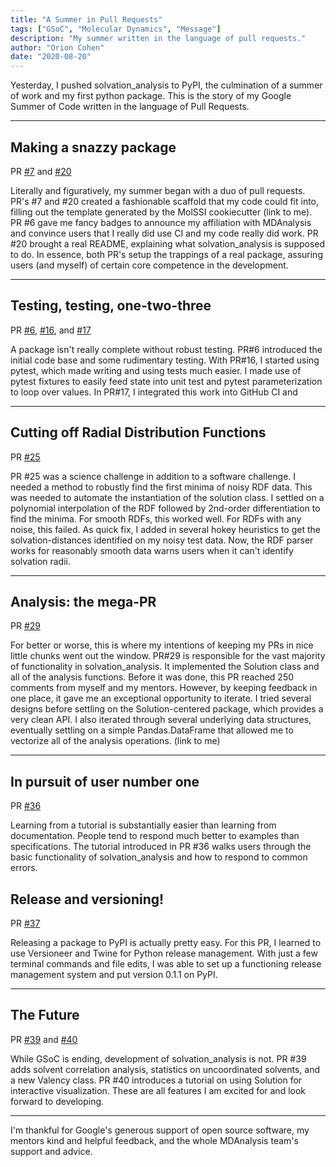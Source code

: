 ```yaml
---
title: "A Summer in Pull Requests"
tags: ["GSoC", "Molecular Dynamics", "Message"]
description: "My summer written in the language of pull requests."
author: "Orion Cohen"
date: "2020-08-20"
---
```


Yesterday, I pushed solvation_analysis to PyPI, the culmination of a summer of work and my first python package. This is the story of my Google Summer of Code written in the language of Pull Requests. 

---

## Making a snazzy package
PR [#7](https://github.com/MDAnalysis/solvation-analysis/pull/7) and [#20](https://github.com/MDAnalysis/solvation-analysis/pull/20)

Literally and figuratively, my summer began with a duo of pull requests. PR's #7 and #20 created a fashionable scaffold that my code could fit into, filling out the template generated by the MolSSI cookiecutter (link to me). PR #6 gave me fancy badges to announce my affiliation with MDAnalysis and convince users that I really did use CI and my code really did work. PR #20 brought a real README, explaining what solvation_analysis is supposed to do. In essence, both PR's setup the trappings of a real package, assuring users (and myself) of certain core competence in the development.

---

## Testing, testing, one-two-three
PR [#6](https://github.com/MDAnalysis/solvation-analysis/pull/6), [#16](https://github.com/MDAnalysis/solvation-analysis/pull/16),  and [#17](https://github.com/MDAnalysis/solvation-analysis/pull/17)

A package isn't really complete without robust testing. PR#6 introduced the initial code base and some rudimentary testing. With PR#16, I started using pytest, which made writing and using tests much easier. I made use of pytest fixtures to easily feed state into unit test and pytest parameterization to loop over values. In PR#17, I integrated this work into GitHub CI and 

---

## Cutting off Radial Distribution Functions
PR [#25](https://github.com/MDAnalysis/solvation-analysis/pull/25)

PR #25 was a science challenge in addition to a software challenge. I needed a method to robustly find the first minima of noisy RDF data. This was needed to automate the instantiation of the solution class. I settled on a polynomial interpolation of the RDF followed by 2nd-order differentiation to find the minima. For smooth RDFs, this worked well. For RDFs with any noise, this failed. As quick fix, I added in several hokey heuristics to get the solvation-distances identified on my noisy test data. Now, the RDF parser works for reasonably smooth data warns users when it can't identify solvation radii. 

---

## Analysis: the mega-PR
PR [#29](https://github.com/MDAnalysis/solvation-analysis/pull/29)

For better or worse, this is where my intentions of keeping my PRs in nice little chunks went out the window. PR#29 is responsible for the vast majority of functionality in solvation_analysis. It implemented the Solution class and all of the analysis functions. Before it was done, this PR reached 250 comments from myself and my mentors. However, by keeping feedback in one place, it gave me an exceptional opportunity to iterate. I tried several designs before settling on the Solution-centered package, which provides a very clean API. I also iterated through several underlying data structures, eventually settling on a simple Pandas.DataFrame that allowed me to vectorize all of the analysis operations. (link to me)

---

## In pursuit of user number one
PR [#36](https://github.com/MDAnalysis/solvation-analysis/pull/36)

Learning from a tutorial is substantially easier than learning from documentation. People tend to respond much better to examples than specifications. The tutorial introduced in PR #36 walks users through the basic functionality of solvation_analysis and how to respond to common errors. 

## Release and versioning!
PR [#37](https://github.com/MDAnalysis/solvation-analysis/pull/37)

Releasing a package to PyPI is actually pretty easy. For this PR, I learned to use Versioneer and Twine for Python release management. With just a few terminal commands and file edits, I was able to set up a functioning release management system and put version 0.1.1 on PyPI.

---

## The Future
PR [#39](https://github.com/MDAnalysis/solvation-analysis/pull/39) and [#40](https://github.com/MDAnalysis/solvation-analysis/pull/40)

While GSoC is ending, development of solvation_analysis is not. PR #39 adds solvent correlation analysis, statistics on uncoordinated solvents, and a new Valency class. PR #40 introduces a tutorial on using Solution for interactive visualization.  These are all features I am excited for and look forward to developing. 

---

I'm thankful for Google's generous support of open source software, my mentors kind and helpful feedback, and the whole MDAnalysis team's support and advice.